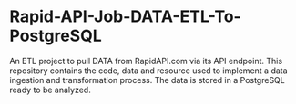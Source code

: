# Rapid-API-Job-DATA-ETL-To-PostgreSQL
An ETL project to pull DATA from RapidAPI.com via its API endpoint. This repository contains the code, data and resource used to implement a data ingestion and transformation process. The data is stored in a PostgreSQL ready to be analyzed.
